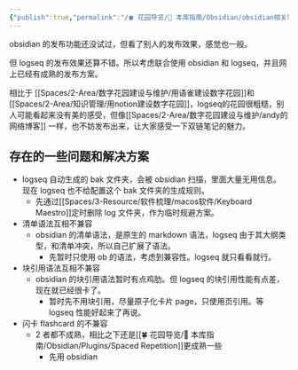 ```yaml
---
{"publish":true,"permalink":"/🍀 花园导览/🧰 本库指南/Obsidian/obsidian相关笔记/logseq和obsidian的联合联动使用.md","title":"logseq和obsidian的联合联动使用","created":"2022-06-09","modified":"2023-03-14","published":"2025-07-12T02:51:53.585+08:00","cssclasses":""}
---
```



obsidian 的发布功能还没试过，但看了别人的发布效果，感觉也一般。

但 logseq 的发布效果还算不错。所以考虑联合使用 obsidian 和 logseq，并且网上已经有成熟的发布方案。

相比于 [[Spaces/2-Area/数字花园建设与维护/用语雀建设数字花园]]和[[Spaces/2-Area/知识管理/用notion建设数字花园]]，logseq的花园很粗糙，别人可能看起来没有美的感受，但像[[Spaces/2-Area/数字花园建设与维护/andy的网络博客]] 一样，也不妨发布出来，让大家感受一下双链笔记的魅力。

## 存在的一些问题和解决方案

- logseq 自动生成的 bak 文件夹，会被 obsidian 扫描，里面大量无用信息。现在 logseq 也不给配置这个 bak 文件夹的生成规则。
	- 先通过[[Spaces/3-Resource/软件梳理/macos软件/Keyboard Maestro]]定时删除 log 文件夹，作为临时规避方案。
- 清单语法互相不兼容
	- obsidian 的清单语法，是原生的 markdown 语法，logseq 由于其大纲类型，和清单冲突，所以自己扩展了语法。
		- 先暂时只使用 ob 的语法，考虑到兼容性。logseq 就只看看就行。
- 块引用语法互相不兼容
	- obsidian 的块引用语法暂时有点鸡肋。但 logseq 的块引用性能有点差，现在就已经很卡了。
		- 暂时先不用块引用，尽量原子化卡片 page，只使用页引用。等 logseq 性能好起来了再说。
- 闪卡 flashcard 的不兼容
	- 2 者都不成熟，相比之下还是[[🍀 花园导览/🧰 本库指南/Obsidian/Plugins/Spaced Repetition]]更成熟一些
		- 先用 obsidian